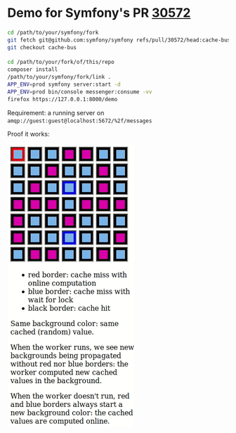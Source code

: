 Demo for Symfony's PR [30572](https://github.com/symfony/symfony/pull/30572)
=============================

```sh
cd /path/to/your/symfony/fork
git fetch git@github.com:symfony/symfony refs/pull/30572/head:cache-bus
git checkout cache-bus

cd /path/to/your/fork/of/this/repo
composer install
/path/to/your/symfony/fork/link .
APP_ENV=prod symfony server:start -d
APP_ENV=prod bin/console messenger:consume -vv
firefox https://127.0.0.1:8000/demo
```

Requirement: a running server on `amqp://guest:guest@localhost:5672/%2f/messages`

Proof it works:

![Action](screencast.gif)
